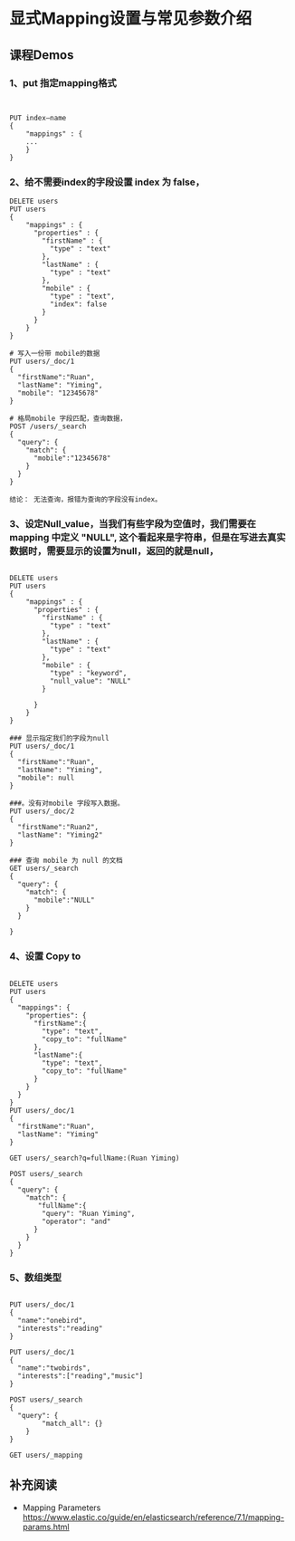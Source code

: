 # 显式Mapping设置与常见参数介绍
## 课程Demos

### 1、put 指定mapping格式
```


PUT index—name
{
    "mappings" : {
    ...
    }
}

```
### 2、给不需要index的字段设置 index 为 false，

```
DELETE users
PUT users
{
    "mappings" : {
      "properties" : {
        "firstName" : {
          "type" : "text"
        },
        "lastName" : {
          "type" : "text"
        },
        "mobile" : {
          "type" : "text",
          "index": false
        }
      }
    }
}

# 写入一份带 mobile的数据
PUT users/_doc/1
{
  "firstName":"Ruan",
  "lastName": "Yiming",
  "mobile": "12345678"
}

# 格局mobile 字段匹配，查询数据，
POST /users/_search
{
  "query": {
    "match": {
      "mobile":"12345678"
    }
  }
}

结论： 无法查询，报错为查询的字段没有index。
```


### 3、设定Null_value，当我们有些字段为空值时，我们需要在mapping 中定义 "NULL", 这个看起来是字符串，但是在写进去真实数据时，需要显示的设置为null，返回的就是null，
```

DELETE users
PUT users
{
    "mappings" : {
      "properties" : {
        "firstName" : {
          "type" : "text"
        },
        "lastName" : {
          "type" : "text"
        },
        "mobile" : {
          "type" : "keyword",
          "null_value": "NULL"
        }

      }
    }
}

### 显示指定我们的字段为null
PUT users/_doc/1
{
  "firstName":"Ruan",
  "lastName": "Yiming",
  "mobile": null
}

###。没有对mobile 字段写入数据。
PUT users/_doc/2
{
  "firstName":"Ruan2",
  "lastName": "Yiming2"
}

### 查询 mobile 为 null 的文档
GET users/_search
{
  "query": {
    "match": {
      "mobile":"NULL"
    }
  }

}
```

### 4、设置 Copy to
```

DELETE users
PUT users
{
  "mappings": {
    "properties": {
      "firstName":{
        "type": "text",
        "copy_to": "fullName"
      },
      "lastName":{
        "type": "text",
        "copy_to": "fullName"
      }
    }
  }
}
PUT users/_doc/1
{
  "firstName":"Ruan",
  "lastName": "Yiming"
}

GET users/_search?q=fullName:(Ruan Yiming)

POST users/_search
{
  "query": {
    "match": {
       "fullName":{
        "query": "Ruan Yiming",
        "operator": "and"
      }
    }
  }
}
```

### 5、数组类型
```

PUT users/_doc/1
{
  "name":"onebird",
  "interests":"reading"
}

PUT users/_doc/1
{
  "name":"twobirds",
  "interests":["reading","music"]
}

POST users/_search
{
  "query": {
		"match_all": {}
	}
}

GET users/_mapping

```


## 补充阅读
- Mapping Parameters https://www.elastic.co/guide/en/elasticsearch/reference/7.1/mapping-params.html

